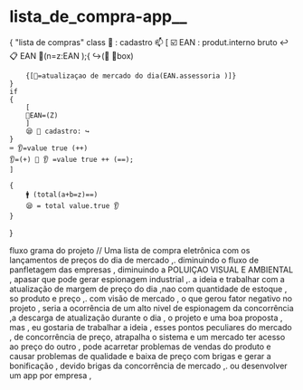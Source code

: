 # lista_de_compra-app__


{
   "lista de compras" 
    class 📧 : cadastro 📫 
    [ 
    ☑️ EAN : produt.interno bruto
    ↩️ 📋 EAN 🧵(n=z:EAN );{
        ↪️(📄 🍼box)
        
        {[📩=atualizaçao de mercado do dia(EAN.assessoria )]}
    }
    if
    {
        [
        🚪EAN=(Z)
        ]
        😪 🚪 cadastro: ↪️
    }
    ⌨ 👂=value true (++)
    👂=(+) 📕 👂 =value true ++ (==);
    ]

    {
        🚹 (total(a+b=z)==) 
        😪 = total value.true 👂
    }
}






fluxo grama do projeto // Uma lista de compra eletrônica com os lançamentos de preços do dia de mercado ,. diminuindo o fluxo de panfletagem das empresas , diminuindo a POLUIÇAO VISUAL E AMBIENTAL  , apasar que pode gerar espionagem industrial ,. a ideia e trabalhar com a atualização de margem de preço do dia ,nao com quantidade de estoque , so produto e preço ,. com visão de mercado , o que gerou fator negativo no projeto , seria a ocorrência de um alto nivel de espionagem da concorrência ,a descarga de atualização durante o dia , o projeto e uma boa proposta , mas , eu gostaria de trabalhar a ideia , esses pontos peculiares do mercado , de concorrência de preço, atrapalha o sistema e um mercado ter acesso ao preço do outro , pode acarretar problemas de vendas do produto e causar problemas de qualidade e baixa de preço com brigas e gerar a bonificação , devido brigas da concorrência de mercado ,. ou desenvolver um app por empresa ,


